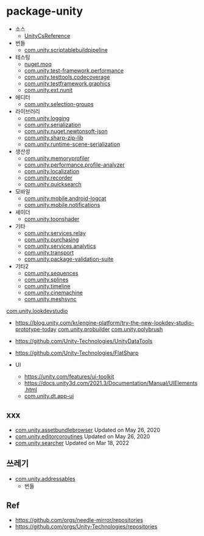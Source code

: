 # package-unity

- 소스
  - [UnityCsReference](https://github.com/needle-mirror/UnityCsReference)
- 번들
  - [com.unity.scriptablebuildpipeline](https://github.com/needle-mirror/com.unity.scriptablebuildpipeline)
- 테스팅
  - [nuget.moq](https://github.com/needle-mirror/nuget.moq)
  - [com.unity.test-framework.performance](https://github.com/needle-mirror/com.unity.test-framework.performance)
  - [com.unity.testtools.codecoverage](https://github.com/needle-mirror/com.unity.testtools.codecoverage)
  - [com.unity.testframework.graphics](https://github.com/needle-mirror/com.unity.testframework.graphics)
  - [com.unity.ext.nunit](https://github.com/needle-mirror/com.unity.ext.nunit)
- 에디터
  - [com.unity.selection-groups](https://github.com/needle-mirror/com.unity.selection-groups)
- 라이브러리
  - [com.unity.logging](https://github.com/needle-mirror/com.unity.logging)
  - [com.unity.serialization](https://github.com/needle-mirror/com.unity.serialization)
  - [com.unity.nuget.newtonsoft-json](https://github.com/needle-mirror/com.unity.nuget.newtonsoft-json)
  - [com.unity.sharp-zip-lib](https://github.com/needle-mirror/com.unity.sharp-zip-lib)
  - [com.unity.runtime-scene-serialization](https://github.com/needle-mirror/com.unity.runtime-scene-serialization)
- 생산성
  - [com.unity.memoryprofiler](https://github.com/needle-mirror/com.unity.memoryprofiler)
  - [com.unity.performance.profile-analyzer](https://github.com/needle-mirror/com.unity.performance.profile-analyzer)
  - [com.unity.localization](https://github.com/needle-mirror/com.unity.localization)
  - [com.unity.recorder](https://github.com/needle-mirror/com.unity.recorder)
  - [com.unity.quicksearch](https://github.com/needle-mirror/com.unity.quicksearch)
- 모바일
  - [com.unity.mobile.android-logcat](https://github.com/needle-mirror/com.unity.mobile.android-logcat)
  - [com.unity.mobile.notifications](https://github.com/needle-mirror/com.unity.mobile.notifications)
- 셰이더
  - [com.unity.toonshader](https://github.com/needle-mirror/com.unity.toonshader)
- 기타
  - [com.unity.services.relay](https://github.com/needle-mirror/com.unity.services.relay)
  - [com.unity.purchasing](https://github.com/needle-mirror/com.unity.purchasing)
  - [com.unity.services.analytics](https://github.com/needle-mirror/com.unity.services.analytics)
  - [com.unity.transport](https://github.com/needle-mirror/com.unity.transport)
  - [com.unity.package-validation-suite](https://github.com/needle-mirror/com.unity.package-validation-suite)
- 기타2
  - [com.unity.sequences](https://github.com/needle-mirror/com.unity.sequences)
  - [com.unity.splines](https://github.com/needle-mirror/com.unity.splines)
  - [com.unity.timeline](https://github.com/needle-mirror/com.unity.timeline)
  - [com.unity.cinemachine](https://github.com/needle-mirror/com.unity.cinemachine)
  - [com.unity.meshsync](https://github.com/needle-mirror/com.unity.meshsync)

[com.unity.lookdevstudio](https://github.com/Unity-Technologies/lookdev-studio/)
  - <https://blog.unity.com/kr/engine-platform/try-the-new-lookdev-studio-prototype-today>
[com.unity.probuilder](https://github.com/Unity-Technologies/com.unity.probuilder)
[com.unity.polybrush](https://github.com/needle-mirror/com.unity.polybrush)
- <https://github.com/Unity-Technologies/UnityDataTools>
- <https://github.com/Unity-Technologies/FlatSharp>

- UI
  - https://unity.com/features/ui-toolkit
  - https://docs.unity3d.com/2021.3/Documentation/Manual/UIElements.html
  - [com.unity.dt.app-ui](https://docs.unity3d.com/Packages/com.unity.dt.app-ui@0.6/manual/index.html)


## xxx

- [com.unity.assetbundlebrowser](https://github.com/needle-mirror/com.unity.assetbundlebrowser)  Updated on May 26, 2020
- [com.unity.editorcoroutines](https://github.com/needle-mirror/com.unity.editorcoroutines)  Updated on May 26, 2020
- [com.unity.searcher](https://github.com/needle-mirror/com.unity.searcher) Updated on Mar 18, 2022

## 쓰레기

- [com.unity.addressables](https://github.com/needle-mirror/com.unity.addressables)
  - 번들


## Ref

- <https://github.com/orgs/needle-mirror/repositories>
- <https://github.com/orgs/Unity-Technologies/repositories>